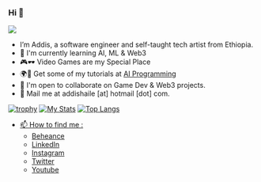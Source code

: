 ### Hi 👋 
![](https://komarev.com/ghpvc/?username=addispupi)
* I’m Addis, a software engineer and self-taught tech artist from Ethiopia.
* 🌱 I'm currently learning AI, ML & Web3
* 🎮🕶️ Video Games are my Special Place
* 🌍🏅 Get some of my tutorials at [AI Programming](https://www.youtube.com/c/AIProgramming)
* 👯 I'm open to collaborate on Game Dev & Web3 projects.
* 📧 Mail me at addishaile [at] hotmail [dot] com.

[![trophy](https://github-profile-trophy.vercel.app/?username=addispupi&theme=onedark&margin-w=6&column=9&no-bg=true)](https://github.com/ryo-ma/github-profile-trophy)
[![My Stats](https://github-readme-stats.vercel.app/api?username=addispupi&count_private=true&show_icons=true&theme=radical&hide_rank=false)](https://github.com/anuraghazra/github-readme-stats) 
[![Top Langs](https://github-readme-stats.vercel.app/api/top-langs/?username=addispupi&langs_count=3&theme=radical&no-bg=true)](https://github.com/anuraghazra/github-readme-stats) <a href="https://app.daily.dev/addispupi">

- 📫 How to find me : 
  - [Beheance](https://www.behance.net/addispupi)
  - [LinkedIn](https://www.linkedin.com/in/addispupi/)
  - [Instagram](https://www.instagram.com/addispupi/)
  - [Twitter](https://twitter.com/addispupi)
  - [Youtube](https://www.youtube.com/c/AIProgramming)
